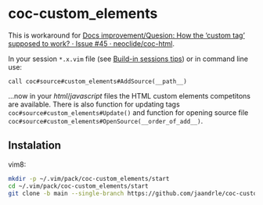 # coc-custom_elements

This is workaround for [Docs improvement/Quesion: How the ‘custom tag’ supposed to work? · Issue #45 · neoclide/coc-html](https://github.com/neoclide/coc-html/issues/45).

In your session `*.x.vim` file (see [Build-in sessions tips](https://github.com/jaandrle/vim-mini_sessions#build-in-sessions-tips)) or in command line use:

```vim
call coc#source#custom_elements#AddSource(__path__)
```

…now in your *html*/*javascript* files the HTML custom elements competitons are available.
There is also function for updating tags `coc#source#custom_elements#Update()` and function
for opening source file `coc#source#custom_elements#OpenSource(__order_of_add__)`.

## Instalation
vim8:
```bash
mkdir -p ~/.vim/pack/coc-custom_elements/start
cd ~/.vim/pack/coc-custom_elements/start
git clone -b main --single-branch https://github.com/jaandrle/coc-custom_elements --depth 1
```
